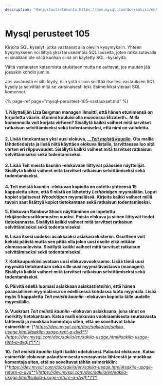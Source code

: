 ```yaml
---
description: 'Harjoitustietokanta https://dev.mysql.com/doc/sakila/en/'
---
```


# Mysql perusteet 105

Kirjoita SQL kyselyt, jotka vastaavat alla oleviin kysymyksiin. Yhteen kysymykseen voi liittyä yksi tai useampia SQL lauseita, joten ratkaisutavalla ei sinällään ole väliä kunhan siinä on käytetty SQL -kyselyitä.

Vältä vastausten katsomista etukäteen mutta ne auttavat, jos muuten jää jossakin kohdin jumiin.

Jos vastausta ei silti löydy, niin yritä silloin selittää itsellesi vastauksen SQL kysely ja selvittää mitä se varsinaisesti teki. Esimerkiksi vieraat SQL komennot.

{% page-ref page="mysql-perusteet-105-vastaukset.md" %}

#### 1. Näyttelijän Liza Bergman manageri ilmoitti, että hänen etunimensä on kirjoitettu väärin. Etunimi kuuluisi olla muodossa Elizabeth.. Millä komennoilla voit korjata virheen? Sisällytä kaikki vaiheet mitä tarvitset ratkaisun selvittämiseksi sekä todentamiseksi, että nimi on vaihdettu.

#### 2. Lisää tietokantaan yksi uusi elokuva, __[_Teit meistä kauniin_](https://fi.wikipedia.org/wiki/Teit_meist%C3%A4_kauniin_%28elokuva%29)_._ Ota mallia lähdetiedoista ja lisää niitä käyttäen elokuva listalle, tarvittaessa luo sitä varten eri riippuvuudet. Sisällytä kaikki vaiheet mitä tarvitset ratkaisun selvittämiseksi sekä todentamiseksi.

#### 3. Lisää Teit meistä kauniin -elokuvaan liittyvät pääosien näyttelijät. Sisällytä kaikki vaiheet mitä tarvitset ratkaisun selvittämiseksi sekä todentamiseksi.

**4. Teit meistä kauniin -elokuvan kopioita on ostettu yhteensä 15 kappaletta siten, että 9 niistä on lähetetty**  _**Lethbridgen**_ **myymälään. Loput kopiot sijaitsevat** _**Woodridgen**_ **myymälässä. Kirjoita kaikki vaiheet millä tavoin saat lisättyä kopiot tietokantaan sekä ratkaisun todentamiseksi.** 

**5. Elokuvan Rainbow Shock näyttäminen on lopetettu tekijänoikeusrikkomusten vuoksi. Poista elokuva ja siihen liittyvät tiedot tietokannasta. Sisällytä kaikki vaiheet mitä tarvitset ratkaisun selvittämiseksi sekä todentamiseksi.**

**6. Lisää itsesi uudeksi asiakkaaksi asiakasrekisteriin. Osoitteen voit keksiä päästä mutta sen pitää olla jokin uusi osoite eikä mikään olemassaolevista. Sisällytä kaikki vaiheet mitä tarvitset ratkaisun selvittämiseksi sekä todentamiseksi.**

**7. Kotikaupunkiisi avataan uusi elokuvavuokraamo. Lisää tämä uusi myymälä tietokantaan sekä sille uusi myymälävastaava \(manageri\). Sisällytä kaikki vaiheet mitä tarvitset ratkaisun selvittämiseksi sekä todentamiseksi.**

**8. Päivitä edellä luomasi asiakkaan asiakastietoihin, että hänen pääasiallinen myymälänsä on edellisessä kohdassa luotu myymälä. Lisää myös 5 kappaletta** _**Teit meistä kauniin**_ **-elokuvan kopioita tälle uudelle myymälälle.**

**9. Vuokraat** _**Teit meistä kauniin**_ **-elokuvan asiakkaana, jona sinut on merkitty tietokantaan. Katso malli elokuvan vuokraamisesta seuraavasta lähteestä ja muokkaa komentoja siten, että ne soveltuvat tähän esimerkkiin:** [**https://dev.mysql.com/doc/sakila/en/sakila-usage.html\#sakila-usage-rent-a-dvd**](https://dev.mysql.com/doc/sakila/en/sakila-usage.html#sakila-usage-rent-a-dvd)\*\*\*\*

**10.** _**Teit meistä kauniin**_ **täytti kaikki odotuksesi. Palautat elokuvan. Katso esimerkki elokuvan palauttamisesta seuraavasta lähteestä ja muokkaa komentoja siten, että ne soveltuvat tähän esimerkkiin:** [**https://dev.mysql.com/doc/sakila/en/sakila-usage.html\#sakila-usage-return-a-dvd**](https://dev.mysql.com/doc/sakila/en/sakila-usage.html#sakila-usage-return-a-dvd)\*\*\*\*

